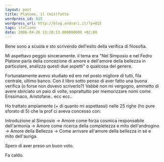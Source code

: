 ```yaml
---
layout: post
title: Platone, il (mis)fatto
wordpress_id: 815
wordpress_url: http://blog.andvari.it/?p=815
tags: italiano
date: 2006-04-26 13:28:13.000000000 +02:00
---
```

Bene sono a scuola e sto scrivendo dell'esito della verifica di filosofia.

Mi aspettavo peggio sinceramente. il tema era "Nel Simposio e nel Fedro Platone parla della concezione di amore e dell'amore della bellezza in particolare, analizza questi due aspetti" o qualcosa del genere.

Fortunatamente avevo studiato ed ero nel posto migliore di tutti, fila centrale, ultimo banco. Con il libro sotto penso di aver fatto una buona verifica (o forse non dovevo scriverlo?) Vabbè non mi vergogno, ammetto di avere sbirciato un paio di volte, soprattutto per memorizzare nomi come Erissimaco, Aristofane.. ecc ecc..

Ho trattato ampiamente (+ di quanto mi aspettassi) nelle 25 righe (ho pure sforato di 5) che la prof ci aveva concesso con:

Introduzione al Simposio -&gt; Amore come forza cosmica responsabile dell'armonia -&gt; Amore come ricerca della completezza e mito dell'androgino -&gt; Amore della Bellezza -&gt; Come arrivare all'amore della bellezza in sé e mito dell'auriga.

Spero di aver preso un buon voto.

Fa caldo.
